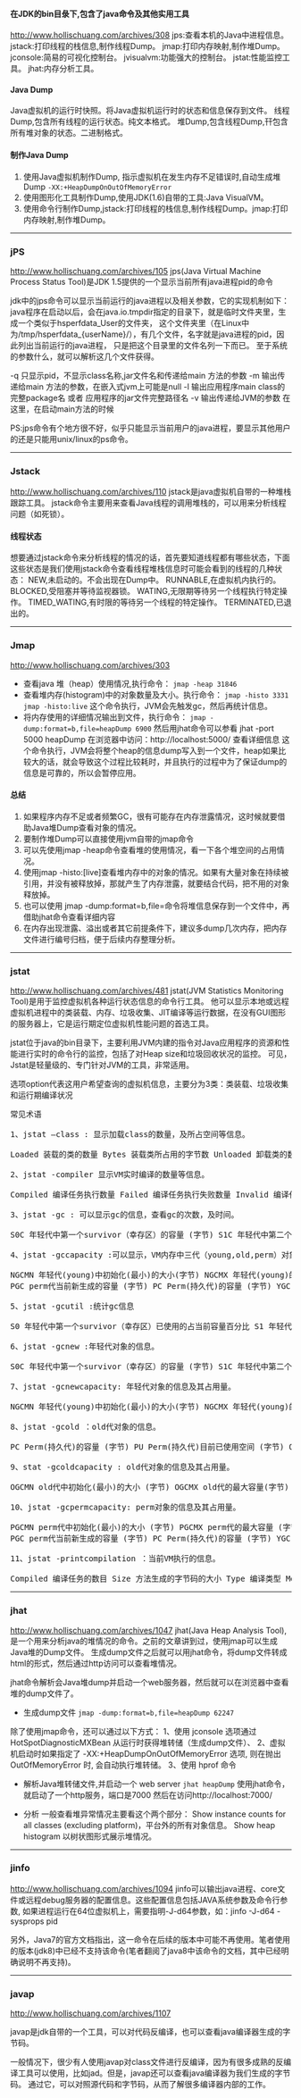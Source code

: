 
#### 在JDK的bin目彔下,包含了java命令及其他实用工具
<http://www.hollischuang.com/archives/308>
jps:查看本机的Java中进程信息。
jstack:打印线程的栈信息,制作线程Dump。
jmap:打印内存映射,制作堆Dump。
jconsole:简易的可视化控制台。
jvisualvm:功能强大的控制台。
jstat:性能监控工具。
jhat:内存分析工具。

#### Java Dump
Java虚拟机的运行时快照。将Java虚拟机运行时的状态和信息保存到文件。
线程Dump,包含所有线程的运行状态。纯文本格式。
堆Dump,包含线程Dump,幵包含所有堆对象的状态。二进制格式。

#### 制作Java Dump
1. 使用Java虚拟机制作Dump, 指示虚拟机在发生内存不足错误时,自动生成堆Dump `-XX:+HeapDumpOnOutOfMemoryError`
2. 使用图形化工具制作Dump,使用JDK(1.6)自带的工具:Java VisualVM。
3. 使用命令行制作Dump,jstack:打印线程的栈信息,制作线程Dump。jmap:打印内存映射,制作堆Dump。

---
### jPS
<http://www.hollischuang.com/archives/105>
jps(Java Virtual Machine Process Status Tool)是JDK 1.5提供的一个显示当前所有java进程pid的命令

jdk中的jps命令可以显示当前运行的java进程以及相关参数，它的实现机制如下：
java程序在启动以后，会在java.io.tmpdir指定的目录下，就是临时文件夹里，生成一个类似于hsperfdata_User的文件夹，
这个文件夹里（在Linux中为/tmp/hsperfdata_{userName}/），有几个文件，名字就是java进程的pid，因此列出当前运行的java进程，
只是把这个目录里的文件名列一下而已。 至于系统的参数什么，就可以解析这几个文件获得。

-q 只显示pid，不显示class名称,jar文件名和传递给main 方法的参数
-m 输出传递给main 方法的参数，在嵌入式jvm上可能是null
-l 输出应用程序main class的完整package名 或者 应用程序的jar文件完整路径名
-v 输出传递给JVM的参数 在这里，在启动main方法的时候

PS:jps命令有个地方很不好，似乎只能显示当前用户的java进程，要显示其他用户的还是只能用unix/linux的ps命令。

---
### Jstack
<http://www.hollischuang.com/archives/110>
jstack是java虚拟机自带的一种堆栈跟踪工具。
jstack命令主要用来查看Java线程的调用堆栈的，可以用来分析线程问题（如死锁）。

#### 线程状态

想要通过jstack命令来分析线程的情况的话，首先要知道线程都有哪些状态，下面这些状态是我们使用jstack命令查看线程堆栈信息时可能会看到的线程的几种状态：
NEW,未启动的。不会出现在Dump中。
RUNNABLE,在虚拟机内执行的。
BLOCKED,受阻塞并等待监视器锁。
WATING,无限期等待另一个线程执行特定操作。
TIMED_WATING,有时限的等待另一个线程的特定操作。
TERMINATED,已退出的。

---
### Jmap
<http://www.hollischuang.com/archives/303>
+ 查看java 堆（heap）使用情况,执行命令： `jmap -heap 31846`
+ 查看堆内存(histogram)中的对象数量及大小。执行命令： `jmap -histo 3331`
  `jmap -histo:live` 这个命令执行，JVM会先触发gc，然后再统计信息。
+ 将内存使用的详细情况输出到文件，执行命令： `jmap -dump:format=b,file=heapDump 6900`
  然后用jhat命令可以参看 jhat -port 5000 heapDump 在浏览器中访问：http://localhost:5000/ 查看详细信息
  这个命令执行，JVM会将整个heap的信息dump写入到一个文件，heap如果比较大的话，就会导致这个过程比较耗时，并且执行的过程中为了保证dump的信息是可靠的，所以会暂停应用。

#### 总结

1. 如果程序内存不足或者频繁GC，很有可能存在内存泄露情况，这时候就要借助Java堆Dump查看对象的情况。
2. 要制作堆Dump可以直接使用jvm自带的jmap命令
3. 可以先使用jmap -heap命令查看堆的使用情况，看一下各个堆空间的占用情况。
4. 使用jmap -histo:[live]查看堆内存中的对象的情况。如果有大量对象在持续被引用，并没有被释放掉，那就产生了内存泄露，就要结合代码，把不用的对象释放掉。
5. 也可以使用 jmap -dump:format=b,file=<fileName>命令将堆信息保存到一个文件中，再借助jhat命令查看详细内容
6. 在内存出现泄露、溢出或者其它前提条件下，建议多dump几次内存，把内存文件进行编号归档，便于后续内存整理分析。

---
### jstat
<http://www.hollischuang.com/archives/481>
jstat(JVM Statistics Monitoring Tool)是用于监控虚拟机各种运行状态信息的命令行工具。
他可以显示本地或远程虚拟机进程中的类装载、内存、垃圾收集、JIT编译等运行数据，在没有GUI图形的服务器上，它是运行期定位虚拟机性能问题的首选工具。

jstat位于java的bin目录下，主要利用JVM内建的指令对Java应用程序的资源和性能进行实时的命令行的监控，包括了对Heap size和垃圾回收状况的监控。
可见，Jstat是轻量级的、专门针对JVM的工具，非常适用。

选项option代表这用户希望查询的虚拟机信息，主要分为3类：类装载、垃圾收集和运行期编译状况

<pre>
常见术语

1、jstat –class<pid> : 显示加载class的数量，及所占空间等信息。

Loaded 装载的类的数量 Bytes 装载类所占用的字节数 Unloaded 卸载类的数量 Bytes 卸载类的字节数 Time 装载和卸载类所花费的时间

2、jstat -compiler <pid>显示VM实时编译的数量等信息。

Compiled 编译任务执行数量 Failed 编译任务执行失败数量 Invalid 编译任务执行失效数量 Time 编译任务消耗时间 FailedType 最后一个编译失败任务的类型 FailedMethod 最后一个编译失败任务所在的类及方法

3、jstat -gc <pid>: 可以显示gc的信息，查看gc的次数，及时间。

S0C 年轻代中第一个survivor（幸存区）的容量 (字节) S1C 年轻代中第二个survivor（幸存区）的容量 (字节) S0U 年轻代中第一个survivor（幸存区）目前已使用空间 (字节) S1U 年轻代中第二个survivor（幸存区）目前已使用空间 (字节) EC 年轻代中Eden（伊甸园）的容量 (字节) EU 年轻代中Eden（伊甸园）目前已使用空间 (字节) OC Old代的容量 (字节) OU Old代目前已使用空间 (字节) PC Perm(持久代)的容量 (字节) PU Perm(持久代)目前已使用空间 (字节) YGC 从应用程序启动到采样时年轻代中gc次数 YGCT 从应用程序启动到采样时年轻代中gc所用时间(s) FGC 从应用程序启动到采样时old代(全gc)gc次数 FGCT 从应用程序启动到采样时old代(全gc)gc所用时间(s) GCT 从应用程序启动到采样时gc用的总时间(s)

4、jstat -gccapacity <pid>:可以显示，VM内存中三代（young,old,perm）对象的使用和占用大小

NGCMN 年轻代(young)中初始化(最小)的大小(字节) NGCMX 年轻代(young)的最大容量 (字节) NGC 年轻代(young)中当前的容量 (字节) S0C 年轻代中第一个survivor（幸存区）的容量 (字节) S1C 年轻代中第二个survivor（幸存区）的容量 (字节) EC 年轻代中Eden（伊甸园）的容量 (字节) OGCMN old代中初始化(最小)的大小 (字节) OGCMX old代的最大容量(字节) OGC old代当前新生成的容量 (字节) OC Old代的容量 (字节) PGCMN perm代中初始化(最小)的大小 (字节) PGCMX perm代的最大容量 (字节)
PGC perm代当前新生成的容量 (字节) PC Perm(持久代)的容量 (字节) YGC 从应用程序启动到采样时年轻代中gc次数 FGC 从应用程序启动到采样时old代(全gc)gc次数

5、jstat -gcutil <pid>:统计gc信息

S0 年轻代中第一个survivor（幸存区）已使用的占当前容量百分比 S1 年轻代中第二个survivor（幸存区）已使用的占当前容量百分比 E 年轻代中Eden（伊甸园）已使用的占当前容量百分比 O old代已使用的占当前容量百分比 P perm代已使用的占当前容量百分比 YGC 从应用程序启动到采样时年轻代中gc次数 YGCT 从应用程序启动到采样时年轻代中gc所用时间(s) FGC 从应用程序启动到采样时old代(全gc)gc次数 FGCT 从应用程序启动到采样时old代(全gc)gc所用时间(s) GCT 从应用程序启动到采样时gc用的总时间(s)

6、jstat -gcnew <pid>:年轻代对象的信息。

S0C 年轻代中第一个survivor（幸存区）的容量 (字节) S1C 年轻代中第二个survivor（幸存区）的容量 (字节) S0U 年轻代中第一个survivor（幸存区）目前已使用空间 (字节) S1U 年轻代中第二个survivor（幸存区）目前已使用空间 (字节) TT 持有次数限制 MTT 最大持有次数限制 EC 年轻代中Eden（伊甸园）的容量 (字节) EU 年轻代中Eden（伊甸园）目前已使用空间 (字节) YGC 从应用程序启动到采样时年轻代中gc次数 YGCT 从应用程序启动到采样时年轻代中gc所用时间(s)

7、jstat -gcnewcapacity<pid>: 年轻代对象的信息及其占用量。

NGCMN 年轻代(young)中初始化(最小)的大小(字节) NGCMX 年轻代(young)的最大容量 (字节) NGC 年轻代(young)中当前的容量 (字节) S0CMX 年轻代中第一个survivor（幸存区）的最大容量 (字节) S0C 年轻代中第一个survivor（幸存区）的容量 (字节) S1CMX 年轻代中第二个survivor（幸存区）的最大容量 (字节) S1C 年轻代中第二个survivor（幸存区）的容量 (字节) ECMX 年轻代中Eden（伊甸园）的最大容量 (字节) EC 年轻代中Eden（伊甸园）的容量 (字节) YGC 从应用程序启动到采样时年轻代中gc次数 FGC 从应用程序启动到采样时old代(全gc)gc次数

8、jstat -gcold <pid>：old代对象的信息。

PC Perm(持久代)的容量 (字节) PU Perm(持久代)目前已使用空间 (字节) OC Old代的容量 (字节) OU Old代目前已使用空间 (字节) YGC 从应用程序启动到采样时年轻代中gc次数 FGC 从应用程序启动到采样时old代(全gc)gc次数 FGCT 从应用程序启动到采样时old代(全gc)gc所用时间(s) GCT 从应用程序启动到采样时gc用的总时间(s)

9、stat -gcoldcapacity <pid>: old代对象的信息及其占用量。

OGCMN old代中初始化(最小)的大小 (字节) OGCMX old代的最大容量(字节) OGC old代当前新生成的容量 (字节) OC Old代的容量 (字节) YGC 从应用程序启动到采样时年轻代中gc次数 FGC 从应用程序启动到采样时old代(全gc)gc次数 FGCT 从应用程序启动到采样时old代(全gc)gc所用时间(s) GCT 从应用程序启动到采样时gc用的总时间(s)

10、jstat -gcpermcapacity<pid>: perm对象的信息及其占用量。

PGCMN perm代中初始化(最小)的大小 (字节) PGCMX perm代的最大容量 (字节)
PGC perm代当前新生成的容量 (字节) PC Perm(持久代)的容量 (字节) YGC 从应用程序启动到采样时年轻代中gc次数 FGC 从应用程序启动到采样时old代(全gc)gc次数 FGCT 从应用程序启动到采样时old代(全gc)gc所用时间(s) GCT 从应用程序启动到采样时gc用的总时间(s)

11、jstat -printcompilation <pid>：当前VM执行的信息。

Compiled 编译任务的数目 Size 方法生成的字节码的大小 Type 编译类型 Method 类名和方法名用来标识编译的方法。类名使用/做为一个命名空间分隔符。方法名是给定类中的方法。上述格式是由-XX:+PrintComplation选项进行设置的
</pre>


---
### jhat
<http://www.hollischuang.com/archives/1047>
jhat(Java Heap Analysis Tool),是一个用来分析java的堆情况的命令。之前的文章讲到过，使用jmap可以生成Java堆的Dump文件。
生成dump文件之后就可以用jhat命令，将dump文件转成html的形式，然后通过http访问可以查看堆情况。

jhat命令解析会Java堆dump并启动一个web服务器，然后就可以在浏览器中查看堆的dump文件了。

+ 生成dump文件
`jmap -dump:format=b,file=heapDump 62247`

除了使用jmap命令，还可以通过以下方式：
1、使用 jconsole 选项通过 HotSpotDiagnosticMXBean 从运行时获得堆转储（生成dump文件）、
2、虚拟机启动时如果指定了 -XX:+HeapDumpOnOutOfMemoryError 选项, 则在抛出 OutOfMemoryError 时, 会自动执行堆转储。
3、使用 hprof 命令

+ 解析Java堆转储文件,并启动一个 web server
`jhat heapDump`
使用jhat命令，就启动了一个http服务，端口是7000
然后在访问http://localhost:7000/

+ 分析
一般查看堆异常情况主要看这个两个部分：
Show instance counts for all classes (excluding platform)，平台外的所有对象信息。
Show heap histogram 以树状图形式展示堆情况。


---
### jinfo
<http://www.hollischuang.com/archives/1094>
jinfo可以输出java进程、core文件或远程debug服务器的配置信息。这些配置信息包括JAVA系统参数及命令行参数,
如果进程运行在64位虚拟机上，需要指明-J-d64参数，如：jinfo -J-d64 -sysprops pid

另外，Java7的官方文档指出，这一命令在后续的版本中可能不再使用。笔者使用的版本(jdk8)中已经不支持该命令(笔者翻阅了java8中该命令的文档，其中已经明确说明不再支持)。

---
### javap
<http://www.hollischuang.com/archives/1107>

javap是jdk自带的一个工具，可以对代码反编译，也可以查看java编译器生成的字节码。

一般情况下，很少有人使用javap对class文件进行反编译，因为有很多成熟的反编译工具可以使用，比如jad。但是，javap还可以查看java编译器为我们生成的字节码。
通过它，可以对照源代码和字节码，从而了解很多编译器内部的工作。

